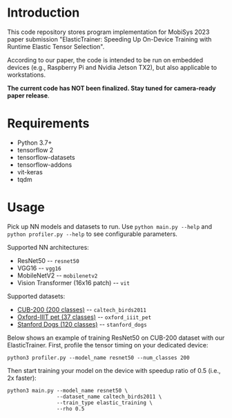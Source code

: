 # Introduction
This code repository stores program implementation for MobiSys 2023 paper submission "ElasticTrainer: Speeding Up On-Device Training with Runtime Elastic Tensor Selection". 

According to our paper, the code is intended to be run on embedded devices (e.g., Raspberry Pi and Nvidia Jetson TX2), but also applicable to workstations. 

**The current code has NOT been finalized. Stay tuned for camera-ready paper release**.

# Requirements
* Python 3.7+
* tensorflow 2
* tensorflow-datasets
* tensorflow-addons
* vit-keras
* tqdm

# Usage
Pick up NN models and datasets to run. Use `python main.py --help` and `python profiler.py --help` to see configurable parameters.

Supported NN architectures:
* ResNet50 -- `resnet50`
* VGG16 -- `vgg16`
* MobileNetV2 -- `mobilenetv2`
* Vision Transformer (16x16 patch) -- `vit`

Supported datasets:
* [CUB-200 (200 classes)](https://www.vision.caltech.edu/datasets/cub_200_2011/) -- `caltech_birds2011`
* [Oxford-IIIT pet (37 classes)](https://www.robots.ox.ac.uk/~vgg/data/pets/) -- `oxford_iiit_pet`
* [Stanford Dogs (120 classes)](http://vision.stanford.edu/aditya86/ImageNetDogs/) -- `stanford_dogs`

Below shows an example of training ResNet50 on CUB-200 dataset with our ElasticTrainer. First, profile the tensor timing on your dedicated device:
```
python3 profiler.py --model_name resnet50 --num_classes 200
```
Then start training your model on the device with speedup ratio of 0.5 (i.e., 2x faster):
```
python3 main.py --model_name resnet50 \
                --dataset_name caltech_birds2011 \
                --train_type elastic_training \
                --rho 0.5
```
